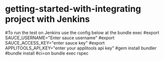 # getting-started-with-integrating project with Jenkins
#To run the test on Jenkins use the config below at the bundle exec 
#export SAUCE_USERNAME="Enter sauce username"
#export SAUCE_ACCESS_KEY="enter sauce key"
#export APPLITOOLS_API_KEY="enter your applitools api key"
#gem install bundler
#bundle install
#ci=on bundle exec rspec
